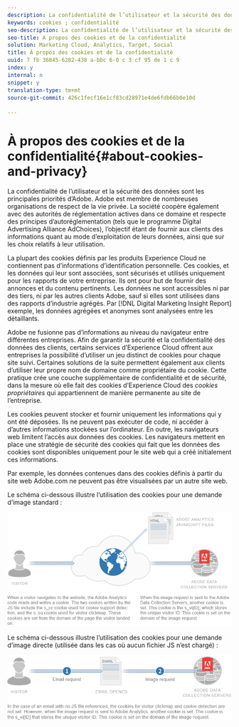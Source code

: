 ```yaml
---
description: La confidentialité de l’utilisateur et la sécurité des données sont les principales priorités d’Adobe. Adobe est membre de nombreuses organisations de respect de la vie privée. La société coopère également avec des autorités de réglementation actives dans ce domaine et respecte des principes d’autoréglementation (tels que le programme Digital Advertising Alliance AdChoices), l’objectif étant de fournir aux clients des informations quant au mode d’exploitation de leurs données, ainsi que sur les choix relatifs à leur utilisation.
keywords: cookies ; confidentialité
seo-description: La confidentialité de l’utilisateur et la sécurité des données sont les principales priorités d’Adobe. Adobe est membre de nombreuses organisations de respect de la vie privée. La société coopère également avec des autorités de réglementation actives dans ce domaine et respecte des principes d’autoréglementation (tels que le programme Digital Advertising Alliance AdChoices), l’objectif étant de fournir aux clients des informations quant au mode d’exploitation de leurs données, ainsi que sur les choix relatifs à leur utilisation.
seo-title: A propos des cookies et de la confidentialité
solution: Marketing Cloud, Analytics, Target, Social
title: À propos des cookies et de la confidentialité
uuid: 7 fb 36845-6282-438 a-bbc 6-0 c 3 cf 95 de 1 c 9
index: y
internal: n
snippet: y
translation-type: tm+mt
source-git-commit: 426c1fecf16e1cf83cd28971e4de6fdb66b0e10d

---
```



# À propos des cookies et de la confidentialité{#about-cookies-and-privacy}

La confidentialité de l’utilisateur et la sécurité des données sont les principales priorités d’Adobe. Adobe est membre de nombreuses organisations de respect de la vie privée. La société coopère également avec des autorités de réglementation actives dans ce domaine et respecte des principes d’autoréglementation (tels que le programme Digital Advertising Alliance AdChoices), l’objectif étant de fournir aux clients des informations quant au mode d’exploitation de leurs données, ainsi que sur les choix relatifs à leur utilisation.

La plupart des cookies définis par les produits Experience Cloud ne contiennent pas d’informations d’identification personnelle. Ces cookies, et les données qui leur sont associées, sont sécurisés et utilisés uniquement pour les rapports de votre entreprise. Ils ont pour but de fournir des annonces et du contenu pertinents. Les données ne sont accessibles ni par des tiers, ni par les autres clients Adobe, sauf si elles sont utilisées dans des rapports d’industrie agrégés. Par [!DNL Digital Marketing Insight Report] exemple, les données agrégées et anonymes sont analysées entre les détaillants.

Adobe ne fusionne pas d’informations au niveau du navigateur entre différentes entreprises. Afin de garantir la sécurité et la confidentialité des données des clients, certains services d’Experience Cloud offrent aux entreprises la possibilité d’utiliser un jeu distinct de cookies pour chaque site suivi. Certaines solutions de la suite permettent également aux clients d’utiliser leur propre nom de domaine comme propriétaire du cookie. Cette pratique crée une couche supplémentaire de confidentialité et de sécurité, dans la mesure où elle fait des cookies d’Experience Cloud des *cookies propriétaires* qui appartiennent de manière permanente au site de l’entreprise.

Les cookies peuvent stocker et fournir uniquement les informations qui y ont été déposées. Ils ne peuvent pas exécuter de code, ni accéder à d’autres informations stockées sur l’ordinateur. En outre, les navigateurs web limitent l’accès aux données des cookies. Les navigateurs mettent en place une stratégie de sécurité des cookies qui fait que les données des cookies sont disponibles uniquement pour le site web qui a créé initialement ces informations.

Par exemple, les données contenues dans des cookies définis à partir du site web Adobe.com ne peuvent pas être visualisées par un autre site web.

Le schéma ci-dessous illustre l’utilisation des cookies pour une demande d’image standard :

![](assets/CookiesProcessGraphic-01.png)

Le schéma ci-dessous illustre l’utilisation des cookies pour une demande d’image directe (utilisée dans les cas où aucun fichier JS n’est chargé) :

![](assets/CookiesProcessGraphic2.png)

